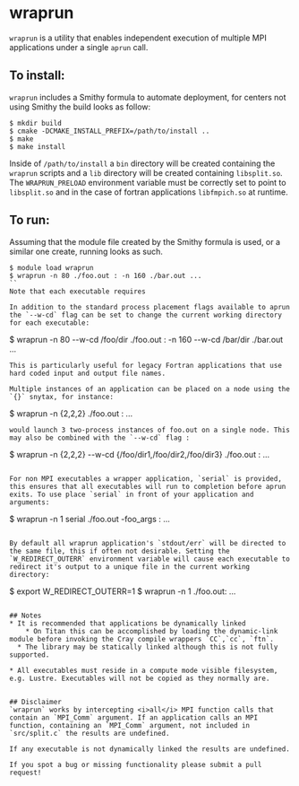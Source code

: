 # wraprun
`wraprun` is a utility that enables independent execution of multiple MPI applications under a single `aprun` call.

## To install:
`wraprun` includes a Smithy formula to automate deployment, for centers not using Smithy the build looks as follow:

```
$ mkdir build
$ cmake -DCMAKE_INSTALL_PREFIX=/path/to/install ..
$ make
$ make install
```
Inside of `/path/to/install` a `bin` directory will be created containing the `wraprun` scripts and a `lib` directory will be created containing `libsplit.so`. The `WRAPRUN_PRELOAD` environment variable must be correctly set to point to `libsplit.so` and in the case of fortran applications `libfmpich.so` at runtime.

## To run:
Assuming that the module file created by the Smithy formula is used, or a similar one create, running looks as such.

```
$ module load wraprun
$ wraprun -n 80 ./foo.out : -n 160 ./bar.out ...
``
Note that each executable requires

In addition to the standard process placement flags available to aprun the `--w-cd` flag can be set to change the current working directory for each executable:
```
$ wraprun -n 80 --w-cd /foo/dir ./foo.out : -n 160 --w-cd /bar/dir ./bar.out ...
```
This is particularly useful for legacy Fortran applications that use hard coded input and output file names.

Multiple instances of an application can be placed on a node using the `{}` snytax, for instance:
```
$ wraprun -n {2,2,2} ./foo.out : ...
```
would launch 3 two-process instances of foo.out on a single node. This may also be combined with the `--w-cd` flag :
```
$ wraprun -n {2,2,2} --w-cd {/foo/dir1,/foo/dir2,/foo/dir3} ./foo.out : ...
```

For non MPI executables a wrapper application, `serial` is provided, this ensures that all executables will run to completion before aprun exits. To use place `serial` in front of your application and arguments:
```
$ wraprun -n 1 serial ./foo.out -foo_args : ...
```

By default all wraprun application's `stdout/err` will be directed to the same file, this if often not desirable. Setting the `W_REDIRECT_OUTERR` environment variable will cause each executable to redirect it's output to a unique file in the current working directory:
```
$ export W_REDIRECT_OUTERR=1
$ wraprun -n 1 ./foo.out: ...
```

## Notes
* It is recommended that applications be dynamically linked
	* On Titan this can be accomplished by loading the dynamic-link module before invoking the Cray compile wrappers `CC`,`cc`, `ftn`.
  * The library may be statically linked although this is not fully supported.

* All executables must reside in a compute mode visible filesystem, e.g. Lustre. Executables will not be copied as they normally are.


## Disclaimer
`wraprun` works by intercepting <i>all</i> MPI function calls that contain an `MPI_Comm` argument. If an application calls an MPI function, containing an `MPI_Comm` argument, not included in `src/split.c` the results are undefined.

If any executable is not dynamically linked the results are undefined.

If you spot a bug or missing functionality please submit a pull request!

